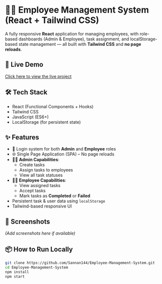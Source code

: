 # 🧑‍💼 Employee Management System (React + Tailwind CSS)

A fully responsive **React** application for managing employees, with role-based dashboards (Admin & Employee), task assignment, and localStorage-based state management — all built with **Tailwind CSS** and **no page reloads**.

## 🔗 Live Demo

[Click here to view the live project](https://your-vercel-link.vercel.app)

## 🛠️ Tech Stack

- React (Functional Components + Hooks)
- Tailwind CSS
- JavaScript (ES6+)
- LocalStorage (for persistent state)

## ✨ Features

- 🔐 Login system for both **Admin** and **Employee** roles
- 🌐 Single Page Application (SPA) – No page reloads
- 🧑‍💼 **Admin Capabilities**:
  - Create tasks
  - Assign tasks to employees
  - View all task statuses
- 👨‍💻 **Employee Capabilities**:
  - View assigned tasks
  - Accept tasks
  - Mark tasks as **Completed** or **Failed**
- Persistent task & user data using `localStorage`
- Tailwind-based responsive UI

## 📸 Screenshots

_(Add screenshots here if available)_

## 📦 How to Run Locally

```bash
git clone https://github.com/Sannan144/Employee-Management-System.git
cd Employee-Management-System
npm install
npm start

